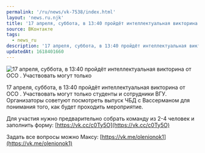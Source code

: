 ```yaml
---
permalink: '/ru/news/vk-7538/index.html'
layout: 'news.ru.njk'
title: '17 апреля, суббота, в 13:40 пройдёт интеллектуальная викторина от ОСО .'
source: ВКонтакте
tags:
  - news_ru
description: '17 апреля, суббота, в 13:40 пройдёт интеллектуальная викторина от ОСО .'
updatedAt: 1618401660
---
```

![17 апреля, суббота, в 13:40 пройдёт интеллектуальная викторина от ОСО . Участвовать могут только](https://sun9-41.userapi.com/sun9-78/impg/y4t7DaorfDYAZ0CqtSNOCwrMRuNY3XpAmz_aFg/ycQn1r1zb5Y.jpg?size=1280x720&quality=96&sign=0477d4e0bf16bef328ef9a923dc4e0e1&c_uniq_tag=G63XrwfpLHPZsCLW4-6ryuivuxYvnZU75lPS2KP5XIc&type=album)

17 апреля, суббота, в 13:40 пройдёт интеллектуальная викторина от ОСО . Участвовать могут только студенты и сотрудники ВГУ. Организаторы советуют посмотреть выпуск ЧБД с Вассерманом для понимания того, как будет проходить мероприятие.

Для участия нужно предварительно собрать команду из 2-4 человек и заполнить форму: [https://vk.cc/c0Ty5O](https://vk.cc/c0Ty5O)

Задать все вопросы можно Максу: [https://vk.me/olenionok1](https://vk.me/olenionok1)
